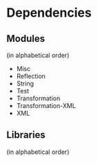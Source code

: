 # Dependencies

## Modules
(in alphabetical order)

* Misc
* Reflection
* String
* Test
* Transformation
* Transformation-XML
* XML

## Libraries
(in alphabetical order)
